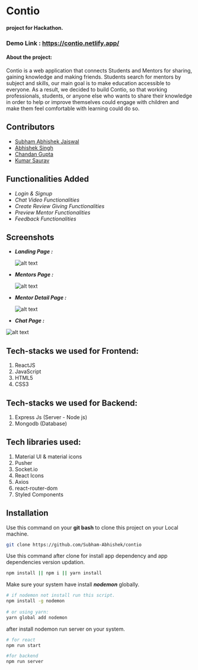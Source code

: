 # Contio
#### project for Hackathon.

### Demo Link : <a>https://contio.netlify.app/</a> 


#### About the project:
Contio is a web application that connects Students and Mentors for sharing, gaining knowledge and making friends. Students search for mentors by subject and skills, our main goal is to make education accessible to everyone. As a result, we decided to build Contio, so that working professionals, students, or anyone else who wants to share their knowledge in order to help or improve themselves could engage with children and make them feel comfortable with learning could do so.


## Contributors

- [Subham Abhishek Jaiswal](https://github.com/Subham-Abhishek)
- [Abhishek Singh](https://github.com/singhabhishek6)
- [Chandan Gupta](https://github.com/chandan1499)
- [Kumar Saurav](https://github.com/ks-1007)


## Functionalities Added
- *Login & Signup*
- *Chat Video Functionalities*
- *Create Review Giving Functionalities*
- *Preview Mentor Functionalities*
- *Feedback Functionalities*


## Screenshots
- ***Landing Page :***

  ![alt text](https://cdn-images-1.medium.com/max/800/1*EHeqTc2PKWMF7w-Que3dGw.png)

- ***Mentors Page :***

  ![alt text](https://cdn-images-1.medium.com/max/800/1*zsnSbwy4aS1levx-59yixw.png)

- ***Mentor Detail Page :***

  ![alt text](https://cdn-images-1.medium.com/max/800/1*_owbeaVNU39EgqQ40ckRkQ.png)
 
 - ***Chat Page :***
 
  ![alt text](https://cdn-images-1.medium.com/max/800/1*E4p0KarHUuOmXFYzzPcUOg.png)
 

## Tech-stacks we used for Frontend:
1. ReactJS
2. JavaScript
3. HTML5
4. CSS3

## Tech-stacks we used for Backend:
1. Express Js (Server - Node js)
2. Mongodb (Database)

## Tech libraries used:
1. Material UI & material icons
2. Pusher
3. Socket.io
4. React Icons
5. Axios
6. react-router-dom
7. Styled Components


## Installation

Use this command on your **git bash** to clone this project on your Local machine.

```bash
git clone https://github.com/Subham-Abhishek/contio
```

Use this command after clone for install app dependency and app dependencies version updation.
```bash
npm install || npm i || yarn install
```
Make sure your system have install ***nodemon*** globally.

```bash
# if nodemon not install run this script.
npm install -g nodemon
 
# or using yarn: 
yarn global add nodemon
``` 

after install nodemon run server on your system.

```bash
# for react
npm run start

#for backend 
npm run server
```
